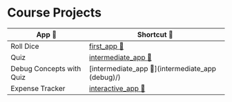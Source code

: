 # Course Projects

| App 🧊  | Shortcut 🔗  |
| --- | --- |
| Roll Dice | [first_app 📄](first_app/)|
| Quiz | [intermediate_app 📄](intermediate_app/)|
| Debug Concepts with Quiz | [intermediate_app 📄](intermediate_app (debug)/)|
| Expense Tracker | [interactive_app 📄](interactive_app/)|
